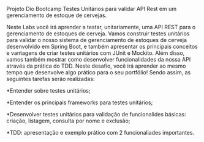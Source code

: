 Projeto Dio Bootcamp 
Testes Unitários para validar API Rest em um gerenciamento de estoque de cervejas.

Neste Labs você irá aprender a testar, unitariamente, uma API REST para o gerenciamento de estoques de cerveja. Vamos construir testes unitários para validar o nosso sistema de gerenciamento de estoques de cerveja desenvolvido em Spring Boot, e também apresentar os principais conceitos e vantagens de criar testes unitários com JUnit e Mockito. Além disso, vamos também mostrar como desenvolver funcionalidades da nossa API através da prática do TDD.
Neste desafio, você irá aprender ao mesmo tempo que desenvolve algo prático para o seu portfólio! Sendo assim, as seguintes tarefas serão realizadas:

*Entender sobre testes unitários;

*Entender os principais frameworks para testes unitários;

*Desenvolver testes unitários para validação de funcionalides básicas: criação, 
listagem, consulta por nome e exclusão;

*TDD: apresentação e exemplo prático com 2 funcionaliades importantes.

